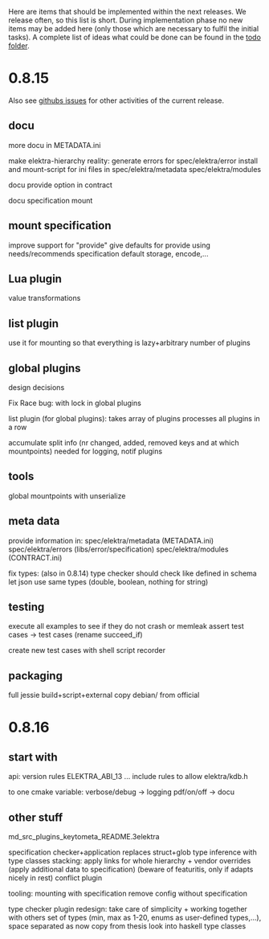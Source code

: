 Here are items that should be implemented within the next releases.
We release often, so this list is short.
During implementation phase no new items may be added here (only
those which are necessary to fulfil the initial tasks).
A complete list of ideas what could be done can be found in the
[todo folder](.).


# 0.8.15

Also see [githubs issues](http://git.libelektra.org/issues)
for other activities of the current release.

## docu

more docu in METADATA.ini

make elektra-hierarchy reality:
	generate errors for spec/elektra/error
	install and mount-script for ini files in spec/elektra/metadata spec/elektra/modules


docu provide option in contract

docu specification mount


## mount specification

improve support for "provide"
give defaults for provide using needs/recommends specification
default storage, encode,...

## Lua plugin

value transformations

## list plugin

use it for mounting
	so that everything is lazy+arbitrary number of plugins


## global plugins

design decisions

Fix Race bug: with lock in global plugins

list plugin (for global plugins): takes array of plugins
	processes all plugins in a row

accumulate split info (nr changed, added, removed keys and at which mountpoints)
needed for logging, notif plugins

## tools

global mountpoints with unserialize

## meta data ##

provide information in:
	spec/elektra/metadata (METADATA.ini)
	spec/elektra/errors (libs/error/specification)
	spec/elektra/modules (CONTRACT.ini)

fix types: (also in 0.8.14)
	type checker should check like defined in schema
	let json use same types (double, boolean, nothing for string)

## testing

execute all examples to see if they do not crash or memleak
	assert test cases -> test cases (rename succeed_if)

create new test cases with shell script recorder

## packaging

full jessie build+script+external
copy debian/ from official





# 0.8.16

## start with

api:
	version rules ELEKTRA_ABI_13 ...
	include rules to allow elektra/kdb.h

to one cmake variable:
	verbose/debug -> logging
	pdf/on/off -> docu

## other stuff

md_src_plugins_keytometa_README.3elektra

specification checker+application
	replaces struct+glob
	type inference with type classes
	stacking: apply links for whole hierarchy
	+ vendor overrides (apply additional data to specification)
	(beware of featuritis, only if adapts nicely in rest)
	conflict plugin

tooling:
	mounting with specification
	remove config without specification

type checker plugin redesign: take care of simplicity + working together with others
	set of types (min, max as 1-20, enums as user-defined types,...), space separated as now
	copy from thesis
	look into haskell type classes

